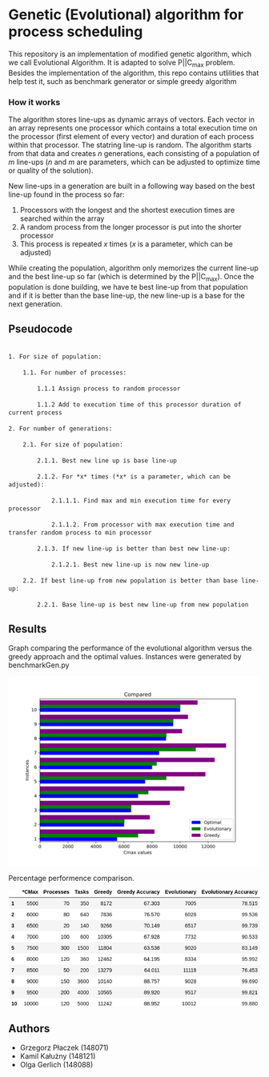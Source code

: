 # Genetic (Evolutional) algorithm for process scheduling
This repository is an implementation of modified genetic algorithm, which we call Evolutional Algorithm. It is adapted to solve P||C<sub>max</sub> problem. Besides the implementation of the algorithm, this repo contains utlilities that help test it, such as benchmark generator or simple greedy algorithm

### How it works
The algorithm stores line-ups as dynamic arrays of vectors. Each vector in an array represents one processor which contains a total execution time on the processor (first element of every vector) and duration of each process within that processor. The statring line-up is random. The algorithm starts from that data and creates *n* generations, each consisting of a population of *m* line-ups (*n* and *m* are parameters, which can be adjusted to optimize time or quality of the solution). 

New line-ups in a generation are built in a following way based on the best line-up found in the process so far:

1. Processors with the longest and the shortest execution times are searched within the array
2. A random process from the longer processor is put into the shorter processor
3. This process is repeated *x* times (*x* is a parameter, which can be adjusted)

While creating the population, algorithm only memorizes the current line-up and the best line-up so far (which is determined by the P||C<sub>max</sub>). Once the population is done building, we have te best line-up from that population and if it is better than the base line-up, the new line-up is a base for the next generation.

## Pseudocode
```

1. For size of population:

    1.1. For number of processes:

        1.1.1 Assign process to random processor
    
        1.1.2 Add to execution time of this processor duration of current process

2. For number of generations:

    2.1. For size of population:

        2.1.1. Best new line up is base line-up

        2.1.2. For *x* times (*x* is a parameter, which can be adjusted):
    
            2.1.1.1. Find max and min execution time for every processor

            2.1.1.2. From processor with max execution time and transfer random process to min processor

        2.1.3. If new line-up is better than best new line-up:

            2.1.2.1. Best new line-up is now new line-up

    2.2. If best line-up from new population is better than base line-up:
        
        2.2.1. Base line-up is best new line-up from new population
```

## Results

Graph comparing the performance of the evolutional algorithm versus the greedy approach and the optimal values. 
Instances were generated by benchmarkGen.py

![](res/plots/compared.svg)

Percentage performence comparison.

![](res/plots/data.png)


## Authors
- Grzegorz Płaczek (148071)
- Kamil Kałużny (148121)
- Olga Gerlich (148088)
